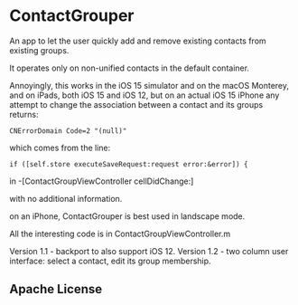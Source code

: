 #  ContactGrouper

An app to let the user quickly add and remove existing contacts from existing groups.

It operates only on non-unified contacts in the default container.

Annoyingly, this works in the iOS 15 simulator and on the macOS Monterey, and on iPads, both 
iOS 15 and iOS 12, but on an actual iOS 15 iPhone any attempt to change the association between
a contact and its groups returns:

    CNErrorDomain Code=2 "(null)"

which comes from the line:

    if ([self.store executeSaveRequest:request error:&error]) {

in -[ContactGroupViewController cellDidChange:]

with no additional information.

on an iPhone, ContactGrouper is best used in landscape mode.

All the interesting code is in ContactGroupViewController.m

Version 1.1 - backport to also support iOS 12.
Version 1.2 - two column user interface: select a contact, edit its group membership.

## Apache License
 
